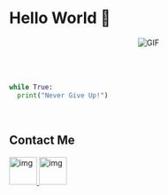 # Hello World 👋
<div align="center">
<img alt="GIF" src="images/deku.gif">
</div>

</br>
</br>
</br>

```python
while True:
  print("Never Give Up!")
```

</br>

## Contact Me
<p>
  </a>
  </a>
   <a href="https://discordapp.com/users/884024529914069003">
    <img width="50" height="50" src="https://www.freepnglogos.com/uploads/discord-logo-png/discord-logo-logodownload-download-logotipos-1.png" alt="img">
    <a href="https://twitter.com/AshuYadav4250">
    <img width="50" height="50" src="https://www.freepnglogos.com/uploads/twitter-logo-png/twitter-logo-vector-png-clipart-1.png" alt="img">
</p>